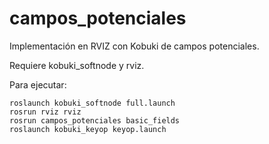 # campos_potenciales
Implementación en RVIZ con Kobuki de campos potenciales.

Requiere kobuki_softnode y rviz.

Para ejecutar:

```
roslaunch kobuki_softnode full.launch
rosrun rviz rviz
rosrun campos_potenciales basic_fields
roslaunch kobuki_keyop keyop.launch
```
